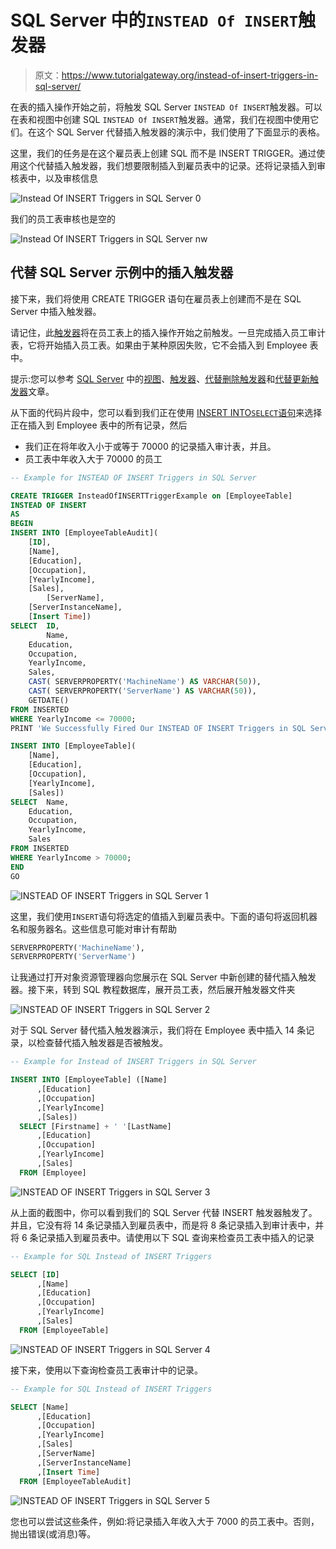 # SQL Server 中的`INSTEAD Of INSERT`触发器

> 原文：<https://www.tutorialgateway.org/instead-of-insert-triggers-in-sql-server/>

在表的插入操作开始之前，将触发 SQL Server `INSTEAD Of INSERT`触发器。可以在表和视图中创建 SQL `INSTEAD Of INSERT`触发器。通常，我们在视图中使用它们。在这个 SQL Server 代替插入触发器的演示中，我们使用了下面显示的表格。

这里，我们的任务是在这个雇员表上创建 SQL 而不是 INSERT TRIGGER。通过使用这个代替插入触发器，我们想要限制插入到雇员表中的记录。还将记录插入到审核表中，以及审核信息

![Instead Of INSERT Triggers in SQL Server 0](img/7a714e509fe05bfb039affbe22d3f3db.png)

我们的员工表审核也是空的

![Instead Of INSERT Triggers in SQL Server nw](img/fd8302d8c5ad6ff3aab2bf6e72d14eb6.png)

## 代替 SQL Server 示例中的插入触发器

接下来，我们将使用 CREATE TRIGGER 语句在雇员表上创建而不是在 SQL Server 中插入触发器。

请记住，此[触发器](https://www.tutorialgateway.org/triggers-in-sql-server/)将在员工表上的插入操作开始之前触发。一旦完成插入员工审计表，它将开始插入员工表。如果由于某种原因失败，它不会插入到 Employee 表中。

提示:您可以参考 [SQL Server](https://www.tutorialgateway.org/sql/) 中的[视图](https://www.tutorialgateway.org/views-in-sql-server/)、[触发器](https://www.tutorialgateway.org/triggers-in-sql-server/)、[代替删除触发器](https://www.tutorialgateway.org/instead-of-delete-triggers-in-sql-server/)和[代替更新触发器](https://www.tutorialgateway.org/instead-of-update-triggers-in-sql-server/)文章。

从下面的代码片段中，您可以看到我们正在使用 [INSERT INTO`SELECT`语句](https://www.tutorialgateway.org/sql-insert-into-select-statement/)来选择正在插入到 Employee 表中的所有记录，然后

*   我们正在将年收入小于或等于 70000 的记录插入审计表，并且。
*   员工表中年收入大于 70000 的员工

```sql
-- Example for INSTEAD OF INSERT Triggers in SQL Server

CREATE TRIGGER InsteadOfINSERTTriggerExample on [EmployeeTable]
INSTEAD OF INSERT 
AS
BEGIN 
INSERT INTO [EmployeeTableAudit](
	[ID],
	[Name],
	[Education],
	[Occupation],
	[YearlyIncome],
	[Sales],
        [ServerName],
	[ServerInstanceName],
	[Insert Time])
SELECT  ID,	
        Name, 
	Education, 
	Occupation, 
	YearlyIncome,	
	Sales,
	CAST( SERVERPROPERTY('MachineName') AS VARCHAR(50)),
	CAST( SERVERPROPERTY('ServerName') AS VARCHAR(50)),
	GETDATE()
FROM INSERTED
WHERE YearlyIncome <= 70000;
PRINT 'We Successfully Fired Our INSTEAD OF INSERT Triggers in SQL Server.';

INSERT INTO [EmployeeTable]( 
	[Name],
	[Education],
	[Occupation],
	[YearlyIncome],
	[Sales])
SELECT  Name,
	Education,
	Occupation,
	YearlyIncome,
	Sales
FROM INSERTED
WHERE YearlyIncome > 70000;
END
GO
```

![INSTEAD OF INSERT Triggers in SQL Server 1](img/654e02604c53a418f60cd75a12a82906.png)

这里，我们使用`INSERT`语句将选定的值插入到雇员表中。下面的语句将返回机器名和服务器名。这些信息可能对审计有帮助

```sql
SERVERPROPERTY('MachineName'), 
SERVERPROPERTY('ServerName')
```

让我通过打开对象资源管理器向您展示在 SQL Server 中新创建的替代插入触发器。接下来，转到 SQL 教程数据库，展开员工表，然后展开触发器文件夹

![INSTEAD OF INSERT Triggers in SQL Server 2](img/c5c8835ae8e235083b4ee506eb8519d9.png)

对于 SQL Server 替代插入触发器演示，我们将在 Employee 表中插入 14 条记录，以检查替代插入触发器是否被触发。

```sql
-- Example for Instead of INSERT Triggers in SQL Server

INSERT INTO [EmployeeTable] ([Name]
      ,[Education]
      ,[Occupation]
      ,[YearlyIncome]
      ,[Sales])
  SELECT [Firstname] + ' '[LastName]
      ,[Education]
      ,[Occupation]
      ,[YearlyIncome]
      ,[Sales] 
  FROM [Employee]
```

![INSTEAD OF INSERT Triggers in SQL Server 3](img/4f799b92bd837e4fc80992d4879b5f78.png)

从上面的截图中，你可以看到我们的 SQL Server 代替 INSERT 触发器触发了。并且，它没有将 14 条记录插入到雇员表中，而是将 8 条记录插入到审计表中，并将 6 条记录插入到雇员表中。请使用以下 SQL 查询来检查员工表中插入的记录

```sql
-- Example for SQL Instead of INSERT Triggers

SELECT [ID]
      ,[Name]
      ,[Education]
      ,[Occupation]
      ,[YearlyIncome]
      ,[Sales]
  FROM [EmployeeTable]

```

![INSTEAD OF INSERT Triggers in SQL Server 4](img/8d6242d45b8781de22d8b519d89b67cb.png)

接下来，使用以下查询检查员工表审计中的记录。

```sql
-- Example for SQL Instead of INSERT Triggers

SELECT [Name]
      ,[Education]
      ,[Occupation]
      ,[YearlyIncome]
      ,[Sales]
      ,[ServerName]
      ,[ServerInstanceName]
      ,[Insert Time]
  FROM [EmployeeTableAudit]
```

![INSTEAD OF INSERT Triggers in SQL Server 5](img/68dd8fda115f8e4d64375d441e2deac6.png)

您也可以尝试这些条件，例如:将记录插入年收入大于 7000 的员工表中。否则，抛出错误(或消息)等。